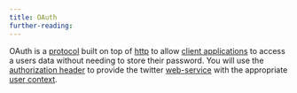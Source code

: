 ```yaml
---
title: OAuth
further-reading:
---
```




OAuth is a [protocol](/protocol) built on top of
[http](/http-hypertext-transfer-protocol) to allow [client
applications](/client-server-model) to access a users data without needing to
store their password. You will use the [authorization
header](http://oauth.net/core/1.0/#auth_header) to provide the twitter
[web-service](/web-service-or-web-api) with the appropriate [user context](/authorization).

